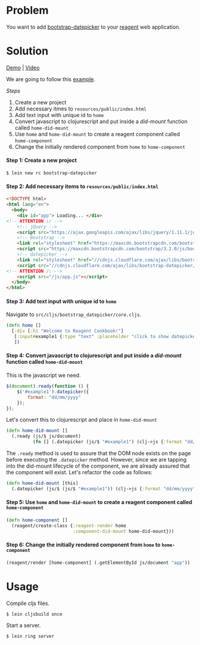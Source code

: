 # Problem

You want to add [bootstrap-datepicker](https://github.com/eternicode/bootstrap-datepicker) to your [reagent](https://github.com/reagent-project/reagent) web application.

# Solution

[Demo](http://rc-bootstrap-datepicker2.s3-website-us-west-1.amazonaws.com/) | [Video](https://www.youtube.com/watch?v=kSzb8YHZV9Q)

We are going to follow this [example](http://runnable.com/UmOlOZbXvZRqAABU/bootstrap-datepicker-example-text-input-with-specifying-date-format2).

*Steps*

1. Create a new project
2. Add necessary itmes to `resources/public/index.html`
3. Add text input with unique id to `home`
4. Convert javascript to clojurescript and put inside a *did-mount* function called `home-did-mount`
5. Use `home` and `home-did-mount` to create a reagent component called `home-component`
6. Change the initially rendered component from `home` to `home-component`

#### Step 1: Create a new project

```
$ lein new rc bootstrap-datepicker
```

#### Step 2: Add necessary items to `resources/public/index.html`

```html
<!DOCTYPE html>
<html lang="en">
  <body>
    <div id="app"> Loading... </div>
<!-- ATTENTION \/ -->
    <!-- jQuery -->
    <script src="https://ajax.googleapis.com/ajax/libs/jquery/1.11.1/jquery.min.js"></script>
    <!-- Bootstrap -->
    <link rel="stylesheet" href="https://maxcdn.bootstrapcdn.com/bootstrap/3.2.0/css/bootstrap.min.css">
    <script src="https://maxcdn.bootstrapcdn.com/bootstrap/3.2.0/js/bootstrap.min.js"></script>
    <!-- datepicker -->
    <link rel="stylesheet" href="//cdnjs.cloudflare.com/ajax/libs/bootstrap-datepicker/1.3.0/css/datepicker3.min.css">
    <script src="//cdnjs.cloudflare.com/ajax/libs/bootstrap-datepicker/1.3.0/js/bootstrap-datepicker.min.js"></script>
<!-- ATTENTION /\ -->
    <script src="/js/app.js"></script>
  </body>
</html>
```

#### Step 3: Add text input with unique id to `home`

Navigate to `src/cljs/bootstrap_datepicker/core.cljs`. 

```clojure
(defn home []
  [:div [:h1 "Welcome to Reagent Cookbook!"]
   [:input#example1 {:type "text" :placeholder "click to show datepicker"}]
   ])
```

#### Step 4: Convert javascript to clojurescript and put inside a *did-mount* function called `home-did-mount`

This is the javascript we need.

```javascript
$(document).ready(function () {
    $('#example1').datepicker({
        format: "dd/mm/yyyy"
    });
});
```

Let's convert this to clojurescript and place in `home-did-mount`

```clojure
(defn home-did-mount []
  (.ready (js/$ js/document) 
          (fn [] (.datepicker (js/$ "#example1") (clj->js {:format "dd/mm/yyyy"})))))
```

The `.ready` method is used to assure that the DOM node exists on the page before executing the `.datepicker` method. However, since we are tapping into the did-mount lifecycle of the component, we are already assured that the component will exist. Let's refactor the code as follows:

```clojure
(defn home-did-mount [this]
  (.datepicker (js/$ (js/$ "#example1")) (clj->js {:format "dd/mm/yyyy"})))
```

#### Step 5: Use `home` and `home-did-mount` to create a reagent component called `home-component`

```clojure
(defn home-component []
  (reagent/create-class {:reagent-render home
                         :component-did-mount home-did-mount}))
```

#### Step 6: Change the initially rendered component from `home` to `home-component`

```clojure
(reagent/render [home-component] (.getElementById js/document "app"))
```

# Usage

Compile cljs files.

```
$ lein cljsbuild once
```

Start a server.

```
$ lein ring server
```
